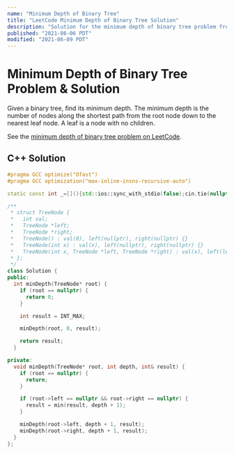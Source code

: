 ```yaml
---
name: "Minimum Depth of Binary Tree"
title: "LeetCode Minimum Depth of Binary Tree Solution"
description: "Solution for the minimum depth of binary tree problem from LeetCode."
published: "2021-06-06 PDT"
modified: "2021-06-09 PDT"
---
```


# Minimum Depth of Binary Tree Problem & Solution

Given a binary tree, find its minimum depth.
The minimum depth is the number of nodes along the shortest path from the root node down to the nearest leaf node.
A leaf is a node with no children.

See the [minimum depth of binary tree problem on LeetCode](https://leetcode.com/problems/minimum-depth-of-binary-tree).

## C++ Solution

```cpp
#pragma GCC optimize("Ofast")
#pragma GCC optimization("max-inline-insns-recursive-auto")

static const int _=[](){std::ios::sync_with_stdio(false);cin.tie(nullptr);cout.tie(nullptr);return 0;}();

/**
 * struct TreeNode {
 *   int val;
 *   TreeNode *left;
 *   TreeNode *right;
 *   TreeNode() : val(0), left(nullptr), right(nullptr) {}
 *   TreeNode(int x) : val(x), left(nullptr), right(nullptr) {}
 *   TreeNode(int x, TreeNode *left, TreeNode *right) : val(x), left(left), right(right) {}
 * };
 */
class Solution {
public:
  int minDepth(TreeNode* root) {
    if (root == nullptr) {
      return 0;
    }

    int result = INT_MAX;

    minDepth(root, 0, result);

    return result;
  }

private:
  void minDepth(TreeNode* root, int depth, int& result) {
    if (root == nullptr) {
      return;
    }

    if (root->left == nullptr && root->right == nullptr) {
      result = min(result, depth + 1);
    }

    minDepth(root->left, depth + 1, result);
    minDepth(root->right, depth + 1, result);
  }
};
```
